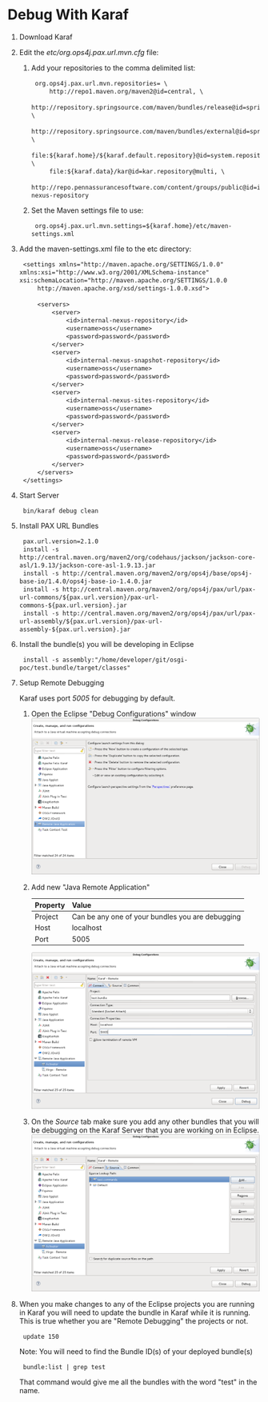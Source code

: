 # Debug With Karaf

1. Download Karaf
2. Edit the *etc/org.ops4j.pax.url.mvn.cfg* file:

    1. Add your repositories to the comma delimited list:
    
            org.ops4j.pax.url.mvn.repositories= \
                http://repo1.maven.org/maven2@id=central, \
                http://repository.springsource.com/maven/bundles/release@id=spring.ebr.release, \
                http://repository.springsource.com/maven/bundles/external@id=spring.ebr.external, \
                file:${karaf.home}/${karaf.default.repository}@id=system.repository, \
                file:${karaf.data}/kar@id=kar.repository@multi, \
                http://repo.pennassurancesoftware.com/content/groups/public@id=internal-nexus-repository

    2. Set the Maven settings file to use:

            org.ops4j.pax.url.mvn.settings=${karaf.home}/etc/maven-settings.xml
        
3. Add the maven-settings.xml file to the etc directory:

        <settings xmlns="http://maven.apache.org/SETTINGS/1.0.0" xmlns:xsi="http://www.w3.org/2001/XMLSchema-instance" xsi:schemaLocation="http://maven.apache.org/SETTINGS/1.0.0
            http://maven.apache.org/xsd/settings-1.0.0.xsd">
        
            <servers>
                <server>
                    <id>internal-nexus-repository</id>
                    <username>oss</username>
                    <password>password</password>
                </server>
                <server>
                    <id>internal-nexus-snapshot-repository</id>
                    <username>oss</username>
                    <password>password</password>
                </server>
                <server>
                    <id>internal-nexus-sites-repository</id>
                    <username>oss</username>
                    <password>password</password>
                </server>
                <server>
                    <id>internal-nexus-release-repository</id>
                    <username>oss</username>
                    <password>password</password>
                </server>
            </servers>
        </settings>


2. Start Server
        
        bin/karaf debug clean

3. Install PAX URL Bundles

        pax.url.version=2.1.0
        install -s http://central.maven.org/maven2/org/codehaus/jackson/jackson-core-asl/1.9.13/jackson-core-asl-1.9.13.jar
        install -s http://central.maven.org/maven2/org/ops4j/base/ops4j-base-io/1.4.0/ops4j-base-io-1.4.0.jar
        install -s http://central.maven.org/maven2/org/ops4j/pax/url/pax-url-commons/${pax.url.version}/pax-url-commons-${pax.url.version}.jar
        install -s http://central.maven.org/maven2/org/ops4j/pax/url/pax-url-assembly/${pax.url.version}/pax-url-assembly-${pax.url.version}.jar

4. Install the bundle(s) you will be developing in Eclipse

        install -s assembly:"/home/developer/git/osgi-poc/test.bundle/target/classes"

5. Setup Remote Debugging

    Karaf uses port *5005* for debugging by default.

    1. Open the Eclipse "Debug Configurations" window 
    ![alt text](images/debug-karaf-01.png "Remote Debug Karaf Step 1")

    2. Add new "Java Remote Application"
    
        | Property      | Value                                            |
        | ------------- |--------------------------------------------------|
        | Project       | Can be any one of your bundles you are debugging |
        | Host          | localhost                                        |
        | Port          | 5005                                             |
        
        ![alt text](images/debug-karaf-02.png "Remote Debug Karaf Step 2")

    3. On the *Source* tab make sure you add any other bundles that you will be debugging on the Karaf Server that you are working on in Eclipse.
    ![alt text](images/debug-karaf-03.png "Remote Debug Karaf Step 3")

8. When you make changes to any of the Eclipse projects you are running in Karaf you will need to update the bundle in Karaf while it is running.  This is true whether you are "Remote Debugging" the projects or not.

        update 150

    Note: You will need to find the Bundle ID(s) of your deployed bundle(s)
    
        bundle:list | grep test
        
    That command would give me all the bundles with the word "test" in the name.
    





